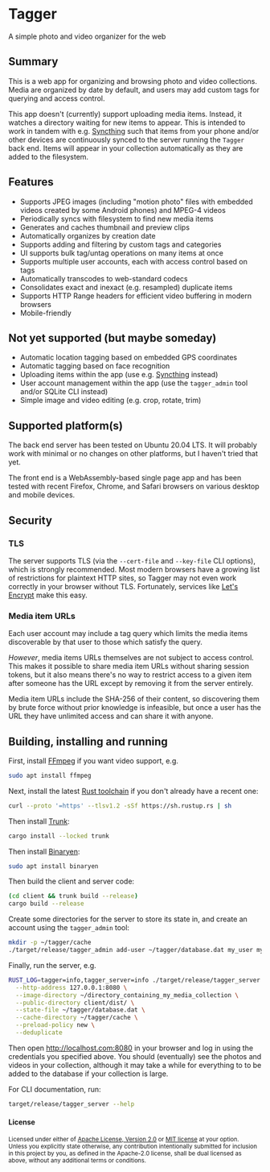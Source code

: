 # Tagger

A simple photo and video organizer for the web

## Summary

This is a web app for organizing and browsing photo and video collections.
Media are organized by date by default, and users may add custom tags for
querying and access control.

This app doesn't (currently) support uploading media items.  Instead, it watches
a directory waiting for new items to appear.  This is intended to work in tandem
with e.g. [Syncthing](https://syncthing.net/) such that items from your phone
and/or other devices are continuously synced to the server running the `Tagger`
back end.  Items will appear in your collection automatically as they are added
to the filesystem.

## Features

* Supports JPEG images (including "motion photo" files with embedded videos
  created by some Android phones) and MPEG-4 videos
* Periodically syncs with filesystem to find new media items
* Generates and caches thumbnail and preview clips
* Automatically organizes by creation date
* Supports adding and filtering by custom tags and categories
 * UI supports bulk tag/untag operations on many items at once
* Supports multiple user accounts, each with access control based on tags
* Automatically transcodes to web-standard codecs
* Consolidates exact and inexact (e.g. resampled) duplicate items
* Supports HTTP Range headers for efficient video buffering in modern browsers
* Mobile-friendly

## Not yet supported (but maybe someday)

* Automatic location tagging based on embedded GPS coordinates
* Automatic tagging based on face recognition
* Uploading items within the app (use e.g. [Syncthing](https://syncthing.net/)
  instead)
* User account management within the app (use the `tagger_admin` tool and/or
  SQLite CLI instead)
* Simple image and video editing (e.g. crop, rotate, trim)

## Supported platform(s)

The back end server has been tested on Ubuntu 20.04 LTS.  It will probably work
with minimal or no changes on other platforms, but I haven't tried that yet.

The front end is a WebAssembly-based single page app and has been tested with
recent Firefox, Chrome, and Safari browsers on various desktop and mobile
devices.

## Security

### TLS

The server supports TLS (via the `--cert-file` and `--key-file` CLI options),
which is strongly recommended.  Most modern browsers have a growing list of
restrictions for plaintext HTTP sites, so Tagger may not even work correctly in
your browser without TLS.  Fortunately, services like [Let's
Encrypt](https://letsencrypt.org/) make this easy.

### Media item URLs

Each user account may include a tag query which limits the media items
discoverable by that user to those which satisfy the query.

*However*, media items URLs themselves are not subject to access control.  This
makes it possible to share media item URLs without sharing session tokens, but
it also means there's no way to restrict access to a given item after someone
has the URL except by removing it from the server entirely.

Media item URLs include the SHA-256 of their content, so discovering them by
brute force without prior knowledge is infeasible, but once a user has the URL
they have unlimited access and can share it with anyone.

## Building, installing and running

First, install [FFmpeg](https://ffmpeg.org/) if you want video support, e.g.

```bash
sudo apt install ffmpeg
```

Next, install the latest [Rust toolchain](https://rustup.rs/) if you don't
already have a recent one:

```bash
curl --proto '=https' --tlsv1.2 -sSf https://sh.rustup.rs | sh
```

Then install [Trunk](https://trunkrs.dev/):

```bash
cargo install --locked trunk
```

Then install [Binaryen](https://github.com/webassembly/binaryen):

```bash
sudo apt install binaryen
```

Then build the client and server code:

```bash
(cd client && trunk build --release)
cargo build --release
```

Create some directories for the server to store its state in, and create an
account using the `tagger_admin` tool:

```bash
mkdir -p ~/tagger/cache
./target/release/tagger_admin add-user ~/tagger/database.dat my_user my_password --may-patch
```

Finally, run the server, e.g.

```bash
RUST_LOG=tagger=info,tagger_server=info ./target/release/tagger_server \
  --http-address 127.0.0.1:8080 \
  --image-directory ~/directory_containing_my_media_collection \
  --public-directory client/dist/ \
  --state-file ~/tagger/database.dat \
  --cache-directory ~/tagger/cache \
  --preload-policy new \
  --deduplicate
```

Then open http://localhost.com:8080 in your browser and log in using the
credentials you specified above.  You should (eventually) see the photos and
videos in your collection, although it may take a while for everything to to be
added to the database if your collection is large.

For CLI documentation, run:

```bash
target/release/tagger_server --help
```

#### License

<sup>
Licensed under either of <a href="LICENSE-APACHE">Apache License, Version
2.0</a> or <a href="LICENSE-MIT">MIT license</a> at your option.
</sup>

<br>

<sub>
Unless you explicitly state otherwise, any contribution intentionally submitted
for inclusion in this project by you, as defined in the Apache-2.0 license,
shall be dual licensed as above, without any additional terms or conditions.
</sub>
